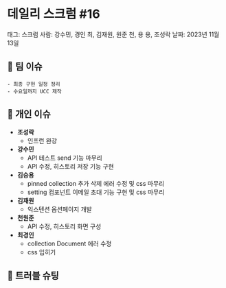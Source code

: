 # 데일리 스크럼 #16

태그: 스크럼
사람: 강수민, 경인 최, 김재원, 원준 천, 용 용, 조성락
날짜: 2023년 11월 13일

## 👥 팀 이슈

```
- 최종 구현 일정 정리
- 수요일까지 UCC 제작
```

## 👤 개인 이슈

- **조성락**
    - 인프런 완강
- **강수민**
    - API 테스트 send 기능 마무리
    - API 수정, 히스토리 저장 기능 구현
- **김승용**
    - pinned collection 추가 삭제 에러 수정 및 css 마무리
    - setting 컴포넌트 이메일 초대 기능 구현 및 css 마무리
- **김재원**
    - 익스텐션 옵션페이지 개발
- **천원준**
    - API 수정, 히스토리 화면 구성
- **최경인**
    - collection Document 에러 수정
    - css 입히기

## 🚨 트러블 슈팅

```

```